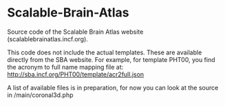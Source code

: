Scalable-Brain-Atlas
====================

Source code of the Scalable Brain Atlas website (scalablebrainatlas.incf.org).

This code does not include the actual templates.
These are available directly from the SBA website.
For example, for template PHT00, you find the acronym to full name mapping file at:
http://sba.incf.org/PHT00/template/acr2full.json

A list of available files is in preparation, for now you can look at the source
in /main/coronal3d.php
